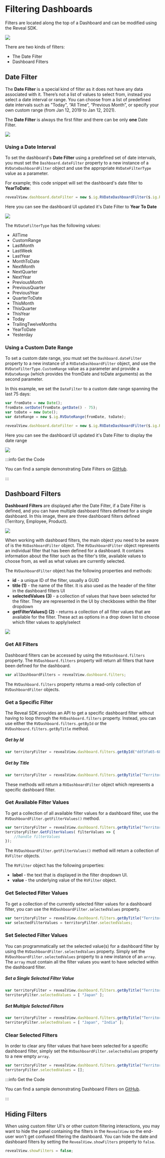 # Filtering Dashboards

Filters are located along the top of a Dashboard and can be modified using the Reveal SDK.

![](images/filtering-filter-location.jpg)

There are two kinds of filters:
- The Date Filter
- Dashboard Filters

## Date Filter
The **Date Filter** is a special kind of filter as it does not have any data associated with it. There’s not a list of values to select from, instead you select a date interval or range. You can choose from a list of predefined date intervals such as "Today", “All Time”, “Previous Month”, or specify your own custom range (from Jan 12, 2019 to Jan 12, 2021).

The **Date Filter** is always the first filter and there can be only **one** Date Filter.

![](images/filtering-date-filter.jpg)

### Using a Date Interval
To set the dashboard's **Date Filter** using a predefined set of date intervals, you must set the `Dashboard.dateFilter` property to a new instance of a `RVDateDashboardFilter` object and use the appropriate `RVDateFilterType` value as a parameter.

For example; this code snippet will set the dashboard's date filter to **YearToDate**:
```js
revealView.dashboard.dateFilter = new $.ig.RVDateDashboardFilter($.ig.RVDateFilterType.YearToDate);
```
Here you can see the dashboard UI updated it's Date Filter to **Year To Date**

![](images/filtering-date-filter-yeartodate.jpg)

The `RVDateFilterType` has the following values:
- AllTime
- CustomRange
- LastMonth
- LastWeek
- LastYear
- MonthToDate
- NextMonth
- NextQuarter
- NextYear
- PreviousMonth
- PreviousQuarter
- PreviousYear
- QuarterToDate
- ThisMonth
- ThisQuarter
- ThisYear
- Today
- TrailingTwelveMonths
- YearToDate
- Yesterday
  
### Using a Custom Date Range
To set a custom date range, you must set the `Dashboard.dateFilter` property to a new instance of a `RVDateDashboardFilter` object, and use the `RVDateFilterType.CustomRange` value as a parameter and provide a `RVDateRange` (which provides the fromDate and toDate arguments) as the second parameter.

In this example, we set the `DateFilter` to a custom date range spanning the last 75 days:
```js
var fromDate = new Date();
fromDate.setDate(fromDate.getDate() - 75);
var toDate = new Date();  
var dateRange = new $.ig.RVDateRange(fromDate, toDate);

revealView.dashboard.dateFilter = new $.ig.RVDateDashboardFilter($.ig.RVDateFilterType.CustomRange, dateRange); 
```

Here you can see the dashboard UI updated it's Date Filter to display the date range

![](images/filtering-date-filter-daterange.jpg)

:::info Get the Code

You can find a sample demonstrating Date Filters on [GitHub](https://github.com/RevealBi/sdk-samples-javascript/tree/master/FilteringDashboards-Dates).

:::

## Dashboard Filters

**Dashboard Filters** are displayed after the Date Filter, if a Date Filter is defined, and you can have multiple dashboard filters defined for a single dashboard. In this image, there are three dashboard filters defined (Territory, Employee, Product).

![](images/filtering-dashboard-filters.jpg)

When working with dashboard filters, the main object you need to be aware of is the `RVDashboardFilter` object. The `RVDashboardFilter` object represents an individual filter that has been defined for a dashboard. It contains information about the filter such as the filter's title, available values to choose from, as well as what values are currently selected.

The `RVDashboardFilter` object has the following properties and methods:
- **id** - a unique ID of the filter, usually a GUID
- **title (1)** - the name of the filter. It is also used as the header of the filter in the dashboard filters UI
- **selectedValues (3)** - a collection of values that have been selected for the filter. They are represented in the UI by checkboxes within the filter dropdown
- **getFilterValues() (2)** - returns a collection of all filter values that are available for the filter. These act as options in a drop down list to choose which filter values to apply/select

![](images/filtering-filter-legend.jpg)

### Get All Filters

Dashboard filters can be accessed by using the `RVDashboard.filters` property. The `RVDashboard.filters` property will return all filters that have been defined for the dashboard.

```js
var allDashboardFilters = revealView.dashboard.filters;
```

The `RVDashboard.filters` property returns a read-only collection of `RVDashboardFilter` objects.

### Get a Specific Filter
The Reveal SDK provides an API to get a specific dashboard filter without having to loop through the `RVDashboard.filters` property. Instead, you can use either the `RVDashboard.filters.getById` or the `RVDashboard.filters.getByTitle` method.

##### Get by Id

```js
var territoryFilter = revealView.dashboard.filters.getById("ddf3fa65-6893-4d8b-73ad-0b28fc1af330");
```

##### Get by Title

```js
var territoryFilter = revealView.dashboard.filters.getByTitle("Territory");
```

These methods will return a `RVDashboardFilter` object which represents a specific dashboard filter.

### Get Available Filter Values

 To get a collection of all available filter values for a dashboard filter, use the `RVDashboardFilter.getFilterValues()` method.
```js
var territoryFilter = revealView.dashboard.filters.getByTitle("Territory");
territoryFilter.GetFilterValues( filterValues => {
    //handle filterValues
});
```
The `RVDashboardFilter.getFilterValues()` method will return a collection of `RVFilter` objects.

The `RVFilter` object has the following properties:
- **label** - the text that is displayed in the filter dropdown UI.
- **value** - the underlying value of the  `RVFilter` object.

### Get Selected Filter Values

To get a collection of the currently selected filter values for a dashboard filter, you can use the `RVDashboardFilter.selectedValues` property.
```js
var territoryFilter = revealView.dashboard.filters.getByTitle("Territory");
var selectedFilterValues = territoryFilter.selectedValues;
```

### Set Selected Filter Values

You can programmatically set the selected value(s) for a dashboard filter by using the `RVDashboardFilter.selectedValues` property. Simply set the `RVDashboardFilter.selectedValues` property to a new instance of an `array`. The `array` must contain all the filter values you want to have selected within the dashboard filter.

##### Set a Single Selected Filter Value

```js
var territoryFilter = revealView.dashboard.filters.getByTitle("Territory");
territoryFilter.selectedValues = [ "Japan" ];
```

##### Set Multiple Selected Filters

```js
var territoryFilter = revealView.dashboard.filters.getByTitle("Territory");
territoryFilter.selectedValues = [ "Japan", "India" ];
```

### Clear Selected Filters

In order to clear any filter values that have been selected for a specific dashboard filter, simply set the `RVDashboardFilter.selectedValues` property to a new empty `array`.

```js
var territoryFilter = revealView.dashboard.filters.getByTitle("Territory");
territoryFilter.selectedValues = [];
```

:::info Get the Code

You can find a sample demonstrating Dashboard Filters on [GitHub](https://github.com/RevealBi/sdk-samples-javascript/tree/master/FilteringDashboards).

:::

## Hiding Filters
When using custom filter UI's or other custom filtering interactions, you may want to hide the panel containing the filters in the `RevealView` so the end-user won't get confused filtering the dashboard. You can hide the date and dashboard filters by setting the `RevealView.showFilters` property to `false`.

```js
revealView.showFilters = false;
```
